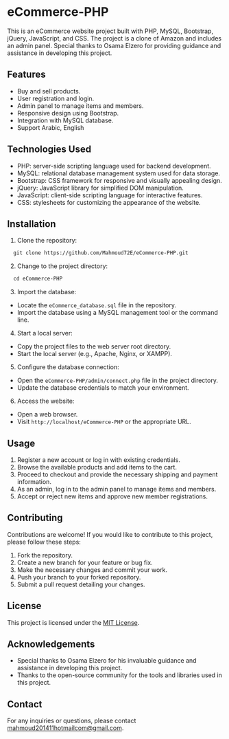# eCommerce-PHP

This is an eCommerce website project built with PHP, MySQL, Bootstrap, jQuery, JavaScript, and CSS. The project is a clone of Amazon and includes an admin panel. Special thanks to Osama Elzero for providing guidance and assistance in developing this project.

## Features

- Buy and sell products.
- User registration and login.
- Admin panel to manage items and members.
- Responsive design using Bootstrap.
- Integration with MySQL database.
- Support Arabic, English

## Technologies Used

- PHP: server-side scripting language used for backend development.
- MySQL: relational database management system used for data storage.
- Bootstrap: CSS framework for responsive and visually appealing design.
- jQuery: JavaScript library for simplified DOM manipulation.
- JavaScript: client-side scripting language for interactive features.
- CSS: stylesheets for customizing the appearance of the website.

## Installation

1. Clone the repository:
```markdown
  git clone https://github.com/Mahmoud72E/eCommerce-PHP.git
```
2. Change to the project directory:
```markdown
  cd eCommerce-PHP
```
3. Import the database:

- Locate the `eCommerce_database.sql` file in the repository.
- Import the database using a MySQL management tool or the command line.

4. Start a local server:

- Copy the project files to the web server root directory.
- Start the local server (e.g., Apache, Nginx, or XAMPP).

5. Configure the database connection:

- Open the `eCommerce-PHP/admin/connect.php` file in the project directory.
- Update the database credentials to match your environment.

6. Access the website:

- Open a web browser.
- Visit `http://localhost/eCommerce-PHP` or the appropriate URL.

## Usage

1. Register a new account or log in with existing credentials.
2. Browse the available products and add items to the cart.
3. Proceed to checkout and provide the necessary shipping and payment information.
4. As an admin, log in to the admin panel to manage items and members.
5. Accept or reject new items and approve new member registrations.

## Contributing

Contributions are welcome! If you would like to contribute to this project, please follow these steps:

1. Fork the repository.
2. Create a new branch for your feature or bug fix.
3. Make the necessary changes and commit your work.
4. Push your branch to your forked repository.
5. Submit a pull request detailing your changes.

## License

This project is licensed under the [MIT License](LICENSE).

## Acknowledgements

- Special thanks to Osama Elzero for his invaluable guidance and assistance in developing this project.
- Thanks to the open-source community for the tools and libraries used in this project.

## Contact

For any inquiries or questions, please contact [mahmoud201411hotmailcom@gmail.com](mailto:mahmoud201411hotmailcom@gmail.com).
